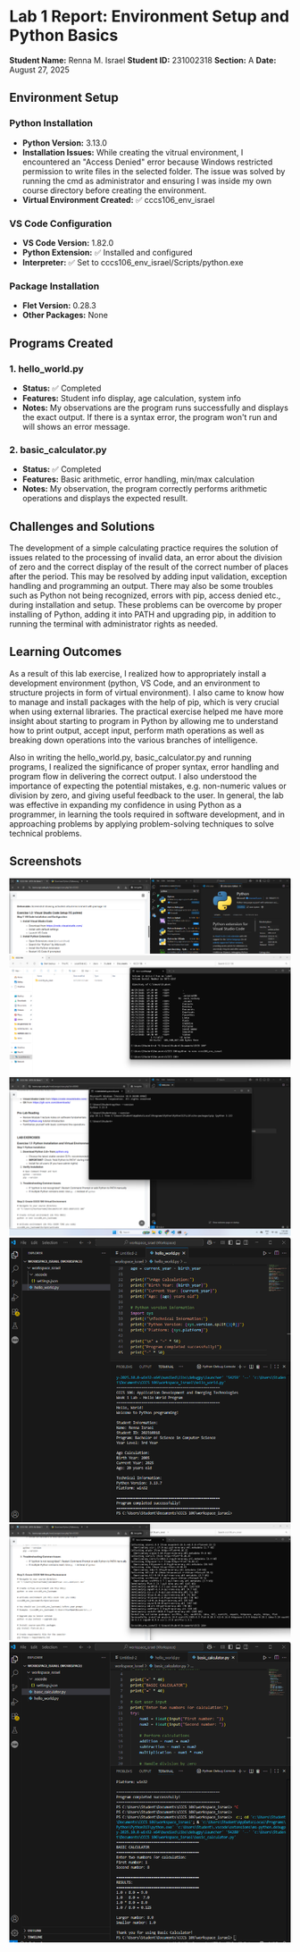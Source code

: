 # Lab 1 Report: Environment Setup and Python Basics

**Student Name:** Renna M. Israel
**Student ID:** 231002318
**Section:** A
**Date:** August 27, 2025

## Environment Setup

### Python Installation
- **Python Version:** 3.13.0
- **Installation Issues:** While creating the vitrual environment, I encountered an "Access Denied" error because Windows restricted permission to write files in the selected folder. The issue was solved by running the cmd as administrator and ensuring I was inside my own course directory before creating the environment.
- **Virtual Environment Created:** ✅ cccs106_env_israel

### VS Code Configuration
- **VS Code Version:** 1.82.0
- **Python Extension:** ✅ Installed and configured
- **Interpreter:** ✅ Set to cccs106_env_israel/Scripts/python.exe

### Package Installation
- **Flet Version:** 0.28.3
- **Other Packages:** None

## Programs Created

### 1. hello_world.py
- **Status:** ✅ Completed
- **Features:** Student info display, age calculation, system info
- **Notes:** My observations are the program runs successfully and displays the exact output. If there is a syntax error, the program won't run and will shows an error message.

### 2. basic_calculator.py
- **Status:** ✅ Completed
- **Features:** Basic arithmetic, error handling, min/max calculation
- **Notes:** My observation, the program correctly performs arithmetic operations and displays the expected resullt.

## Challenges and Solutions

The development of a simple calculating practice requires the solution of issues related to the processing of invalid data, an error about the division of zero and the correct display of the result of the correct number of places after the period. This may be resolved by adding input validation, exception handling and programming an output. There may also be some troubles such as Python not being recognized, errors with pip, access denied etc., during installation and setup. These problems can be overcome by proper installing of Python, adding it into PATH and upgrading pip, in addition to running the terminal with administrator rights as needed.

## Learning Outcomes

As a result of this lab exercise, I realized how to appropriately install a development environment (python, VS Code, and an environment to structure projects in form of virtual environment). I also came to know how to manage and install packages with the help of pip, which is very crucial when using external libraries. The practical exercise helped me have more insight about starting to program in Python by allowing me to understand how to print output, accept input, perform math operations as well as breaking down operations into the various branches of intelligence.

Also in writing the hello_world.py, basic_calculator.py and running programs, I realized the significance of proper syntax, error handling and program flow in delivering the correct output. I also understood the importance of expecting the potential mistakes, e.g. non-numeric values or division by zero, and giving useful feedback to the user. In general, the lab was effective in expanding my confidence in using Python as a programmer, in learning the tools required in software development, and in approaching problems by applying problem-solving techniques to solve technical problems.

## Screenshots

![alt text](screenshots/python%20vscode.png)
![alt text](screenshots/cccs1.png)
![alt text](screenshots/pip%20version.png)
![alt text](screenshots/program%201.png)
![alt text](screenshots/pipinstall%20flet.png)
![alt text](screenshots/basic%20cal.png)
